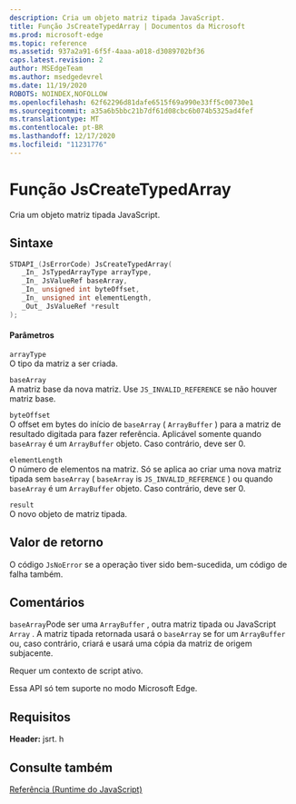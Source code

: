 ```yaml
---
description: Cria um objeto matriz tipada JavaScript.
title: Função JsCreateTypedArray | Documentos da Microsoft
ms.prod: microsoft-edge
ms.topic: reference
ms.assetid: 937a2a91-6f5f-4aaa-a018-d3089702bf36
caps.latest.revision: 2
author: MSEdgeTeam
ms.author: msedgedevrel
ms.date: 11/19/2020
ROBOTS: NOINDEX,NOFOLLOW
ms.openlocfilehash: 62f62296d81dafe6515f69a990e33ff5c00730e1
ms.sourcegitcommit: a35a6b5bbc21b7df61d08cbc6b074b5325ad4fef
ms.translationtype: MT
ms.contentlocale: pt-BR
ms.lasthandoff: 12/17/2020
ms.locfileid: "11231776"
---
```

# Função JsCreateTypedArray

Cria um objeto matriz tipada JavaScript.  
  
## Sintaxe  
  
```cpp  
STDAPI_(JsErrorCode) JsCreateTypedArray(  
   _In_ JsTypedArrayType arrayType,  
   _In_ JsValueRef baseArray,  
   _In_ unsigned int byteOffset,  
   _In_ unsigned int elementLength,  
   _Out_ JsValueRef *result  
);  
```  
  
#### Parâmetros  
 `arrayType`  
 O tipo da matriz a ser criada.  
  
 `baseArray`  
 A matriz base da nova matriz. Use `JS_INVALID_REFERENCE` se não houver matriz base.  
  
 `byteOffset`  
 O offset em bytes do início de `baseArray` ( `ArrayBuffer` ) para a matriz de resultado digitada para fazer referência. Aplicável somente quando `baseArray` é um `ArrayBuffer` objeto. Caso contrário, deve ser 0.  
  
 `elementLength`  
 O número de elementos na matriz. Só se aplica ao criar uma nova matriz tipada sem `baseArray` ( `baseArray` is `JS_INVALID_REFERENCE` ) ou quando `baseArray` é um `ArrayBuffer` objeto. Caso contrário, deve ser 0.  
  
 `result`  
 O novo objeto de matriz tipada.  
  
## Valor de retorno  
 O código `JsNoError` se a operação tiver sido bem-sucedida, um código de falha também.  
  
## Comentários  
 `baseArray`Pode ser uma `ArrayBuffer` , outra matriz tipada ou JavaScript `Array` . A matriz tipada retornada usará o `baseArray` se for um `ArrayBuffer` ou, caso contrário, criará e usará uma cópia da matriz de origem subjacente.  
  
 Requer um contexto de script ativo.  
  
 Essa API só tem suporte no modo Microsoft Edge.  
  
## Requisitos  
 **Header:** jsrt. h  
  
## Consulte também  
 [Referência (Runtime do JavaScript)](../chakra-hosting/reference-javascript-runtime.md)

